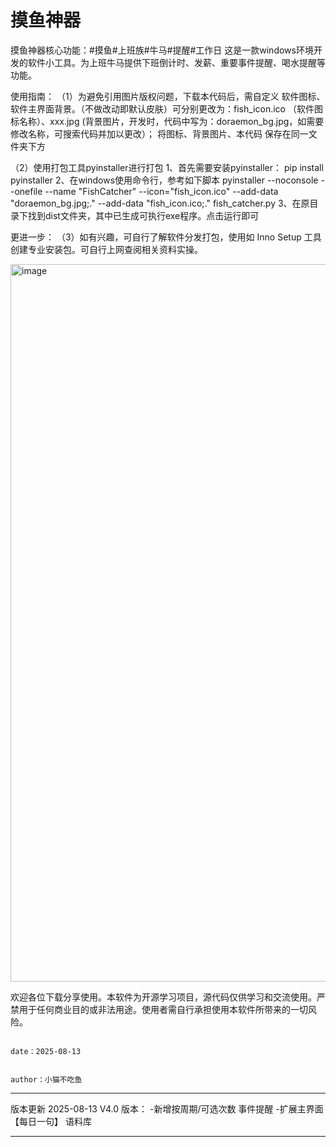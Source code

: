 # 摸鱼神器
摸鱼神器核心功能：#摸鱼#上班族#牛马#提醒#工作日
这是一款windows环境开发的软件小工具。为上班牛马提供下班倒计时、发薪、重要事件提醒、喝水提醒等功能。



使用指南：
（1）为避免引用图片版权问题，下载本代码后，需自定义 软件图标、软件主界面背景。（不做改动即默认皮肤）可分别更改为：fish_icon.ico （软件图标名称）、xxx.jpg (背景图片，开发时，代码中写为：doraemon_bg.jpg，如需要修改名称，可搜索代码并加以更改）；
将图标、背景图片、本代码 保存在同一文件夹下方

（2）使用打包工具pyinstaller进行打包
      1、首先需要安装pyinstaller： pip install pyinstaller
      2、在windows使用命令行，参考如下脚本 
pyinstaller --noconsole --onefile --name "FishCatcher" --icon="fish_icon.ico" --add-data "doraemon_bg.jpg;." --add-data "fish_icon.ico;." fish_catcher.py
      3、在原目录下找到dist文件夹，其中已生成可执行exe程序。点击运行即可

更进一步：
（3）如有兴趣，可自行了解软件分发打包，使用如 Inno Setup 工具 创建专业安装包。可自行上网查阅相关资料实操。


<img width="894" height="1148" alt="image" src="https://github.com/user-attachments/assets/4ee3c34b-2469-4c7e-91b2-a81b50688a98" />





欢迎各位下载分享使用。本软件为开源学习项目，源代码仅供学习和交流使用。严禁用于任何商业目的或非法用途。使用者需自行承担使用本软件所带来的一切风险。



                                                                                                                  date：2025-08-13
                                                                                                                  
                                                                                                                  author：小猫不吃鱼




***************************************************************************************************************************************
版本更新
2025-08-13 V4.0 版本：
-新增按周期/可选次数 事件提醒
-扩展主界面 【每日一句】 语料库
***************************************************************************************************************************************




